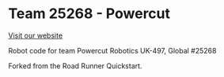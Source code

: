 # Team 25268 - Powercut
[Visit our website](https://powercut-robotics.org)

Robot code for team Powercut Robotics
UK-497, Global #25268

Forked from the Road Runner Quickstart. 
